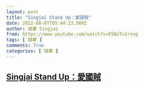 ```yaml
---
layout: post
title: "Singjai Stand Up：愛國賊"
date: 2022-08-07T05:44:23.000Z
author: 城寨 Singjai
from: https://www.youtube.com/watch?v=ESNzTn2rvog
tags: [ 城寨 ]
comments: True
categories: [ 城寨 ]
---
```

<!--1659851063000-->
[Singjai Stand Up：愛國賊](https://www.youtube.com/watch?v=ESNzTn2rvog)
------

<div>

</div>
